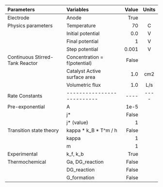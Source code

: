 | Parameters                      | Variables                    | Value | Units |
|:--------------------------------|:-----------------------------|------:|:-----:|
| Electrode                       | Anode                        |  True |       |
| Physics parameters              | Temperature                  |    70 |   C   |
|                                 | Initial potential            |   0.0 |   V   |
|                                 | Final potential              |     1 |   V   |
|                                 | Step potential               | 0.001 |   V   |
| Continuous Stirred-Tank Reactor | Concentration = f(potential) | False |       |
|                                 | Catalyst Active surface area |   1.0 |  cm2  |
|                                 | Volumetric flux              |   1.0 |  L/s  |
| Rate Constants                  | --------------------------   |  ---- | ----  |
| Pre-exponential                 | A                            |  1e-5 |       |
|                                 | j*                           | False |       |
|                                 | j* (value)                   |     1 |       |
| Transition state theory         | kappa * k_B * T^m / h        | False |       |
|                                 | kappa                        |     1 |       |
|                                 | m                            |     1 |       |
| Experimental                    | k_f, k_b                     |  True |       |
| Thermochemical                  | Ga, DG_reaction              | False |       |
|                                 | DG_reaction                  | False |       |
|                                 | G_formation                  | False |       |

 